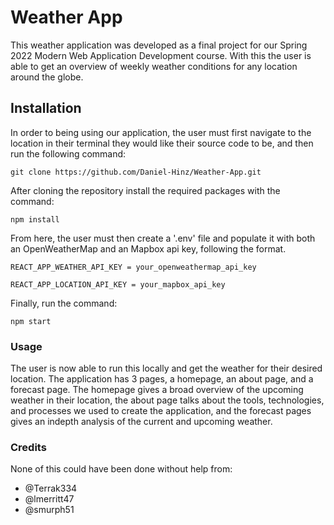 # Weather App
This weather application was developed as a final project for our Spring 2022 Modern Web Application Development course. With this the user is able to get an overview of weekly weather conditions for any location around the globe. 

## Installation
In order to being using our application, the user must first navigate to the location in their terminal they would like their source code to be, and then run the following command:

`git clone https://github.com/Daniel-Hinz/Weather-App.git`

After cloning the repository install the required packages with the command:
 
`npm install`

From here, the user must then create a '.env' file and populate it with both an OpenWeatherMap and an Mapbox api key, following the format.

`REACT_APP_WEATHER_API_KEY = your_openweathermap_api_key`

`REACT_APP_LOCATION_API_KEY = your_mapbox_api_key`

Finally, run the command:

`npm start`

### Usage
The user is now able to run this locally and get the weather for their desired location. The application has 3 pages, a homepage, an about page, and a forecast page. The homepage gives a broad overview of the upcoming weather in their location, the about page talks about the tools, technologies, and processes we used to create the application, and the forecast pages gives an indepth analysis of the current and upcoming weather.

### Credits
None of this could have been done without help from:

- @Terrak334
- @lmerritt47
- @smurph51
